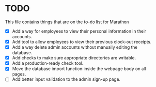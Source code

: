 # TODO
This file contains things that are on the to-do list for Marathon

- [x] Add a way for employees to view their personal information in their accounts.
- [x] Add tool to allow employees to view their previous clock-out receipts.
- [X] Add a way delete admin accounts without manually editing the database.
- [X] Add checks to make sure appropriate directories are writable.
- [X] Add a production-ready check tool.
- [X] Move the database import function inside the webpage body on all pages.
- [ ] Add better input validation to the admin sign-up page.
